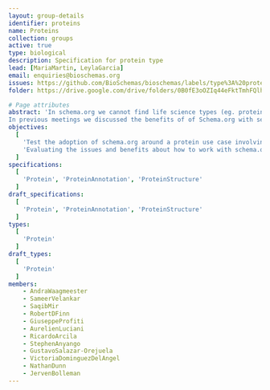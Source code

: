 ```yaml
---
layout: group-details
identifier: proteins
name: Proteins
collection: groups
active: true
type: biological
description: Specification for protein type
lead: [MariaMartin, LeylaGarcia]
email: enquiries@bioschemas.org
issues: https://github.com/BioSchemas/bioschemas/labels/type%3A%20protein
folder: https://drive.google.com/drive/folders/0B0fE3oOZIq44eFktTmhFQlhLeDA

# Page attributes
abstract: 'In schema.org we cannot find life science types (eg. protein, gene, biological pathway) except those types that overlap with healthcare and medicine domains defined by the health schema.org extension (eg. drug, artery).
In previous meetings we discussed the benefits of of Schema.org with several data providers but we also came with a list of concerns that need to be evaluated to be able to encourage data providers to adopt Bioschemas.'
objectives:
  [
    'Test the adoption of schema.org around a protein use case involving protein resources.',
    'Evaluating the issues and benefits about how to work with schema.org and Bioschemas'
  ]
specifications:
  [
    'Protein', 'ProteinAnnotation', 'ProteinStructure'
  ]
draft_specifications:
  [
    'Protein', 'ProteinAnnotation', 'ProteinStructure'
  ]
types:
  [
    'Protein'
  ]
draft_types:
  [
    'Protein'
  ]
members:
    - AndraWaagmeester
    - SameerVelankar
    - SaqibMir
    - RobertDFinn
    - GiuseppeProfiti
    - AurelienLuciani
    - RicardoArcila
    - StephenAnyango
    - GustavoSalazar-Orejuela
    - VictoriaDominguezDelAngel
    - NathanDunn
    - JervenBolleman
---
```

